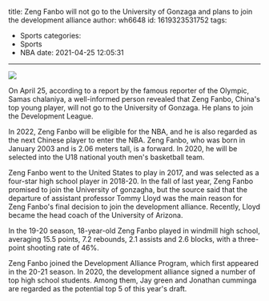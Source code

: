 title: Zeng Fanbo will not go to the University of Gonzaga and plans to join the development alliance
author: wh6648
id: 1619323531752
tags: 
- Sports
categories: 
- Sports
- NBA
date: 2021-04-25 12:05:31
---
![](https://p9.itc.cn/images01/20210425/440e4d71ed724b96b896743eae865eea.jpeg)


On April 25, according to a report by the famous reporter of the Olympic, Samas chalaniya, a well-informed person revealed that Zeng Fanbo, China's top young player, will not go to the University of Gonzaga. He plans to join the Development League.

In 2022, Zeng Fanbo will be eligible for the NBA, and he is also regarded as the next Chinese player to enter the NBA. Zeng Fanbo, who was born in January 2003 and is 2.06 meters tall, is a forward. In 2020, he will be selected into the U18 national youth men's basketball team.

Zeng Fanbo went to the United States to play in 2017, and was selected as a four-star high school player in 2018-20. In the fall of last year, Zeng Fanbo promised to join the University of gonzagha, but the source said that the departure of assistant professor Tommy Lloyd was the main reason for Zeng Fanbo's final decision to join the development alliance. Recently, Lloyd became the head coach of the University of Arizona.

In the 19-20 season, 18-year-old Zeng Fanbo played in windmill high school, averaging 15.5 points, 7.2 rebounds, 2.1 assists and 2.6 blocks, with a three-point shooting rate of 46%.

Zeng Fanbo joined the Development Alliance Program, which first appeared in the 20-21 season. In 2020, the development alliance signed a number of top high school students. Among them, Jay green and Jonathan cumminga are regarded as the potential top 5 of this year's draft.

